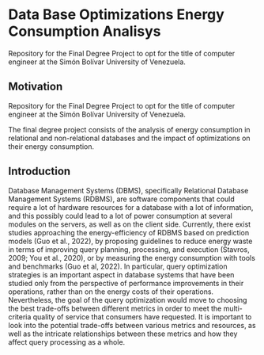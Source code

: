 # Data Base Optimizations Energy Consumption Analisys
Repository for the Final Degree Project to opt for the title of computer engineer at the Simón Bolívar University of Venezuela.


## Motivation

Repository for the Final Degree Project to opt for the title of computer engineer at the Simón Bolívar University of Venezuela.

The final degree project consists of the analysis of energy consumption in relational and non-relational databases and the impact of optimizations on their energy consumption.

## Introduction
Database Management Systems (DBMS), specifically Relational Database Management Systems (RDBMS), are software components that could require a lot of hardware resources for a database with a lot of information, and this possibly could lead to a lot of power consumption at several modules on the servers, as well as on the client side. Currently, there exist studies approaching the energy-efficiency of RDBMS based on prediction
models (Guo et al., 2022), by proposing guidelines to reduce energy waste in terms of improving query planning, processing, and execution (Stavros, 2009; You et al., 2020), or by measuring the energy consumption with tools and benchmarks (Guo et al, 2022). In particular, query optimization strategies is an important aspect in database systems that have been studied only from the perspective of performance improvements in their operations, rather than on the energy costs of their operations. Nevertheless, the goal of the query optimization would move to choosing the best trade-offs between different metrics in order to meet the multi-criteria quality of service that consumers have requested. It is important to look into the potential trade-offs between various metrics and resources, as well as the intricate relationships between these metrics and how they affect query processing as a whole.
